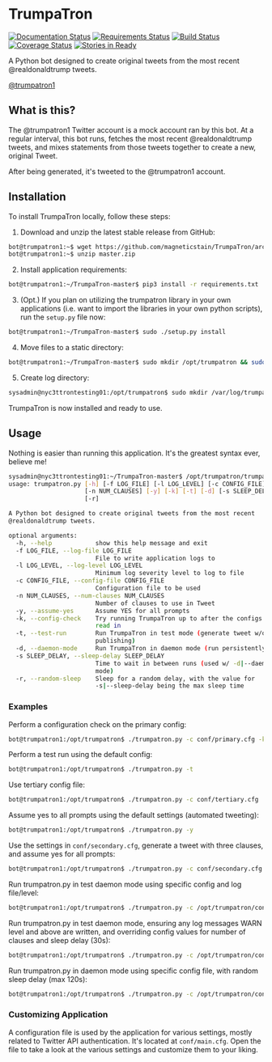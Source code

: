 # TrumpaTron
[![Documentation Status](https://readthedocs.org/projects/trumpatron/badge/?version=latest)](http://trumpatron.readthedocs.io/en/latest/?badge=latest) [![Requirements Status](https://requires.io/github/magneticstain/TrumpaTron/requirements.svg?branch=master)](https://requires.io/github/magneticstain/TrumpaTron/requirements/?branch=master) [![Build Status](https://travis-ci.org/magneticstain/TrumpaTron.svg?branch=master)](https://travis-ci.org/magneticstain/TrumpaTron) [![Coverage Status](https://coveralls.io/repos/github/magneticstain/TrumpaTron/badge.svg?branch=master)](https://coveralls.io/github/magneticstain/TrumpaTron?branch=master) [![Stories in Ready](https://badge.waffle.io/magneticstain/TrumpaTron.svg?label=ready&title=Ready)](http://waffle.io/magneticstain/TrumpaTron)

A Python bot designed to create original tweets from the most recent @realdonaldtrump tweets.

[@trumpatron1](https://twitter.com/trumpatron1)

## What is this?
The @trumpatron1 Twitter account is a mock account ran by this bot. At a regular interval, this bot runs, fetches 
the most recent @realdonaldtrump tweets, and mixes statements from those tweets together to create a new, original Tweet.

After being generated, it's tweeted to the @trumpatron1 account.

## Installation
To install TrumpaTron locally, follow these steps:

1. Download and unzip the latest stable release from GitHub:
```bash
bot@trumpatron1:~$ wget https://github.com/magneticstain/TrumpaTron/archive/master.zip
bot@trumpatron1:~$ unzip master.zip 
```

2. Install application requirements:
```bash
bot@trumpatron1:~/TrumpaTron-master$ pip3 install -r requirements.txt
```

3. (Opt.) If you plan on utilizing the trumpatron library in your own applications (i.e. want to import the libraries in your own python scripts),
run the `setup.py` file now:
```bash
bot@trumpatron1:~/TrumpaTron-master$ sudo ./setup.py install
```

4. Move files to a static directory:
```bash
bot@trumpatron1:~/TrumpaTron-master$ sudo mkdir /opt/trumpatron && sudo cp -rf ./* /opt/trumpatron/
```

5. Create log directory:
```bash
sysadmin@nyc3ttrontesting01:/opt/trumpatron$ sudo mkdir /var/log/trumpatron/
```

TrumpaTron is now installed and ready to use.

## Usage
Nothing is easier than running this application.  It's the greatest syntax ever, believe me!
```bash
sysadmin@nyc3ttrontesting01:~/TrumpaTron-master$ /opt/trumpatron/trumpatron.py -h
usage: trumpatron.py [-h] [-f LOG_FILE] [-l LOG_LEVEL] [-c CONFIG_FILE]
                     [-n NUM_CLAUSES] [-y] [-k] [-t] [-d] [-s SLEEP_DELAY]
                     [-r]

A Python bot designed to create original tweets from the most recent
@realdonaldtrump tweets.

optional arguments:
  -h, --help            show this help message and exit
  -f LOG_FILE, --log-file LOG_FILE
                        File to write application logs to
  -l LOG_LEVEL, --log-level LOG_LEVEL
                        Minimum log severity level to log to file
  -c CONFIG_FILE, --config-file CONFIG_FILE
                        Configuration file to be used
  -n NUM_CLAUSES, --num-clauses NUM_CLAUSES
                        Number of clauses to use in Tweet
  -y, --assume-yes      Assume YES for all prompts
  -k, --config-check    Try running TrumpaTron up to after the configs are
                        read in
  -t, --test-run        Run TrumpaTron in test mode (generate tweet w/o
                        publishing)
  -d, --daemon-mode     Run TrumpaTron in daemon mode (run persistently)
  -s SLEEP_DELAY, --sleep-delay SLEEP_DELAY
                        Time to wait in between runs (used w/ -d|--daemon-
                        mode)
  -r, --random-sleep    Sleep for a random delay, with the value for
                        -s|--sleep-delay being the max sleep time

``` 

### Examples
Perform a configuration check on the primary config:
```bash
bot@trumpatron1:/opt/trumpatron$ ./trumpatron.py -c conf/primary.cfg -k
```

Perform a test run using the default config:
```bash
bot@trumpatron1:/opt/trumpatron$ ./trumpatron.py -t
```

Use tertiary config file:
```bash
bot@trumpatron1:/opt/trumpatron$ ./trumpatron.py -c conf/tertiary.cfg
```

Assume yes to all prompts using the default settings (automated tweeting):
```bash
bot@trumpatron1:/opt/trumpatron$ ./trumpatron.py -y
```

Use the settings in `conf/secondary.cfg`, generate a tweet with three clauses, and assume yes for all prompts:
```bash
bot@trumpatron1:/opt/trumpatron$ ./trumpatron.py -c conf/secondary.cfg -n 3 -y
```

Run trumpatron.py in test daemon mode using specific config and log file/level:
```bash
bot@trumpatron1:/opt/trumpatron$ ./trumpatron.py -c /opt/trumpatron/conf/specific.cfg -d -t -f /home/testing/ttron_test.log -l DEBUG
```

Run trumpatron.py in test daemon mode, ensuring any log messages WARN level and above are written, and overriding config values for number of clauses and sleep delay (30s):
```bash
bot@trumpatron1:/opt/trumpatron$ ./trumpatron.py -c /opt/trumpatron/conf/specific.cfg -n 3 -d -t -s 30 -l WARN
```

Run trumpatron.py in daemon mode using specific config file, with random sleep delay (max 120s):
```bash
bot@trumpatron1:/opt/trumpatron$ ./trumpatron.py -c /opt/trumpatron/conf/specific.cfg -d -s 120 -r
```

### Customizing Application
A configuration file is used by the application for various settings, mostly related to Twitter API authentication.
It's located at `conf/main.cfg`. Open the file to take a look at the various settings and customize them to your liking.